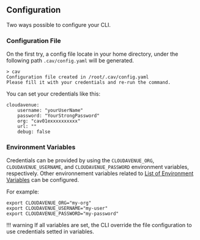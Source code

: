 ## Configuration

Two ways possible to configure your CLI.

### Configuration File

On the first try, a config file locate in your home directory, under the following path `.cav/config.yaml` will be generated.

```{ .shell .no-copy }
> cav
Configuration file created in /root/.cav/config.yaml
Please fill it with your credentials and re-run the command.
```

You can set your credentials like this:

```{ .yaml .no-copy }
cloudavenue:
    username: "yourUserName"
    password: "YourStrongPassword"
    org: "cav01exxxxxxxxxx"
    url: ""
    debug: false
```

### Environment Variables

Credentials can be provided by using the `CLOUDAVENUE_ORG`, `CLOUDAVENUE_USERNAME`, and `CLOUDAVENUE_PASSWORD` environment variables, respectively. Other environnement variables related to [List of Environment Variables](https://registry.terraform.io/providers/orange-cloudavenue/cloudavenue/latest/docs#environment-variables) can be configured.

For example:

```{ .shell }
export CLOUDAVENUE_ORG="my-org"
export CLOUDAVENUE_USERNAME="my-user"
export CLOUDAVENUE_PASSWORD="my-password"
```

!!! warning
    If all variables are set, the CLI override the file configuration to use credentials setted in variables.
